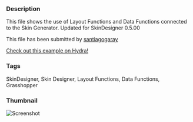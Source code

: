 ### Description
This file shows the use of Layout Functions and Data Functions connected to the Skin Generator. Updated for SkinDesigner 0.5.00

This file has been submitted by [santiagogaray](https://github.com/santiagogaray)

[Check out this example on Hydra!](http://hydrashare.github.io/hydra/viewer?owner=santiagogaray&fork=hydra&id=SD_Layout_Functions)
### Tags
SkinDesigner, Skin Designer, Layout Functions, Data Functions, Grasshopper
### Thumbnail
![Screenshot](https://raw.githubusercontent.com/santiagogaray/hydra/master/SD_Layout_Functions/thumbnail.png)
